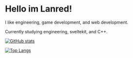 # Hello im Lanred!
I like engineering, game development, and web development.

Currently studying engineering, sveltekit, and C++.

[![GitHub stats](https://github-readme-stats.vercel.app/api?username=Lanred-Dev)](https://github.com/anuraghazra/github-readme-stats)

[![Top Langs](https://github-readme-stats.vercel.app/api/top-langs/?username=Lanred-Dev)](https://github.com/anuraghazra/github-readme-stats)
